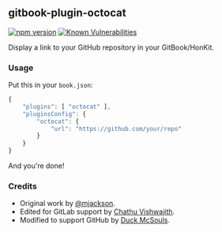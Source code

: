 ## gitbook-plugin-octocat

[![npm version](https://badge.fury.io/js/gitbook-plugin-octocat.svg)](https://badge.fury.io/js/gitbook-plugin-octocat)
[![Known Vulnerabilities](https://snyk.io/test/github/quacksouls/gitbook-plugin-octocat/badge.svg)](https://snyk.io/test/github/quacksouls/gitbook-plugin-octocat)

Display a link to your GitHub repository in your GitBook/HonKit.

### Usage

Put this in your `book.json`:

```js
{
    "plugins": [ "octocat" ],
    "pluginsConfig": {
        "octocat": {
            "url": "https://github.com/your/repo"
        }
    }
}
```

And you're done!

### Credits

- Original work by [@mjackson](https://github.com/mjackson).
- Edited for GitLab support by [Chathu Vishwajith](https://github.com/iamchathu).
- Modified to support GitHub by [Duck McSouls](https://github.com/quacksouls).

